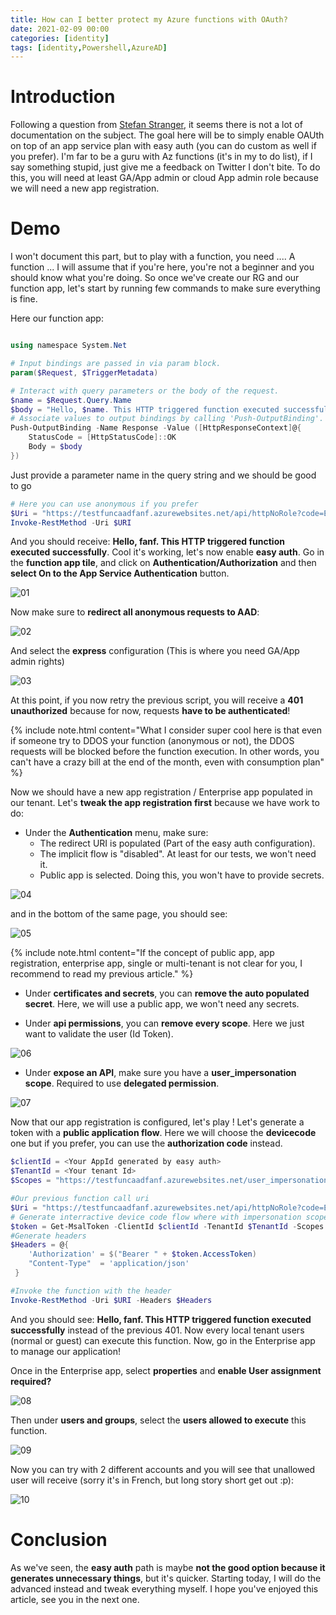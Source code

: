 ```yaml
---
title: How can I better protect my Azure functions with OAuth?
date: 2021-02-09 00:00
categories: [identity]
tags: [identity,Powershell,AzureAD]
---
```


# Introduction

Following a question from [Stefan Stranger](https://twitter.com/sstranger/status/1359056537378029569?s=20), it seems there is not a lot of documentation on the subject. The goal here will be to simply enable OAUth on top of an app service plan with easy auth (you can do custom as well if you prefer). I'm far to be a guru with Az functions (it's in my to do list), if I say something stupid, just give me a feedback on Twitter I don't bite. To do this, you will need at least GA/App admin or cloud App admin role because we will need a new app registration.

# Demo

I won't document this part, but to play with a function, you need .... A function ... I will assume that if you're here, you're not a beginner and you should know what you're doing.
So once we've create our RG and our function app, let's start by running few commands to make sure everything is fine.

Here our function app:

```powershell

using namespace System.Net

# Input bindings are passed in via param block.
param($Request, $TriggerMetadata)

# Interact with query parameters or the body of the request.
$name = $Request.Query.Name
$body = "Hello, $name. This HTTP triggered function executed successfully."
# Associate values to output bindings by calling 'Push-OutputBinding'.
Push-OutputBinding -Name Response -Value ([HttpResponseContext]@{
    StatusCode = [HttpStatusCode]::OK
    Body = $body
})

```

Just provide a parameter name in the query string and we should be good to go

```powershell
# Here you can use anonymous if you prefer
$Uri = "https://testfuncaadfanf.azurewebsites.net/api/httpNoRole?code=EpogLPlkqeSiVlOOvQ73fAnHSfLC8ZSMMz4KrRpEcckNvgxCf/81fw==&name=fanf" #Not a real URL
Invoke-RestMethod -Uri $URI

```

And you should receive: **Hello, fanf. This HTTP triggered function executed successfully**. Cool it's working, let's now enable **easy auth**. Go in the **function app tile**, and click on **Authentication/Authorization** and then **select On to the App Service Authentication** button.

![01](/assets/img/2021-02-10/01.png)

Now make sure to **redirect all anonymous requests to AAD**:

![02](/assets/img/2021-02-10/02.png)

And select the **express** configuration (This is where you need GA/App admin rights)

![03](/assets/img/2021-02-10/03.png)

At this point, if you now retry the previous script, you will receive a **401 unauthorized** because for now, requests **have to be authenticated**!

{% include note.html content="What I consider super cool here is that even if someone try to DDOS your function (anonymous or not), the DDOS requests will be blocked before the function execution. In other words, you can't have a crazy bill at the end of the month, even with consumption plan" %}

Now we should have a new app registration / Enterprise app populated in our tenant. Let's **tweak the app registration first** because we have work to do:

- Under the **Authentication** menu, make sure:
  - The redirect URI is populated (Part of the easy auth configuration).
  - The implicit flow is "disabled". At least for our tests, we won't need it.
  - Public app is selected. Doing this, you won't have to provide secrets.

![04](/assets/img/2021-02-10/04.png)

and in the bottom of the same page, you should see:

![05](/assets/img/2021-02-10/05.png)

{% include note.html content="If the concept of public app, app registration, enterprise app, single or multi-tenant is not clear for you, I recommend to read my previous article." %}

- Under **certificates and secrets**, you can **remove the auto populated secret**. Here, we will use a public app, we won't need any secrets.

- Under **api permissions**, you can **remove every scope**. Here we just want to validate the user (Id Token).

![06](/assets/img/2021-02-10/06.png)

- Under **expose an API**, make sure you have a **user_impersonation scope**. Required to use **delegated permission**.

![07](/assets/img/2021-02-10/07.png)

Now that our app registration is configured, let's play ! Let's generate a token with a **public application flow**. Here we will choose the **devicecode** one but if you prefer, you can use the **authorization code** instead.

```powershell
$clientId = <Your AppId generated by easy auth>
$TenantId = <Your tenant Id>
$Scopes = "https://testfuncaadfanf.azurewebsites.net/user_impersonation" # This is the URI you have into the expose an API menu in the app registration

#Our previous function call uri
$Uri = "https://testfuncaadfanf.azurewebsites.net/api/httpNoRole?code=EpogLPlkqeSiVlOOvQ73fAnHSfLC8ZSMMz4KrRpEcckNvgxCf/81fw==&name=fanf" #Not a real URL
# Generate interractive device code flow where with impersonation scope (on behalf of user)
$token = Get-MsalToken -ClientId $clientId -TenantId $TenantId -Scopes  $scopes -DeviceCode
#Generate headers
$Headers = @{
    'Authorization' = $("Bearer " + $token.AccessToken)
    "Content-Type"  = 'application/json'
 }

#Invoke the function with the header
Invoke-RestMethod -Uri $URI -Headers $Headers

```

And you should see: **Hello, fanf. This HTTP triggered function executed successfully** instead of the previous 401. Now every local tenant users (normal or guest) can execute this function. Now, go in the Enterprise app to manage our application!

Once in the Enterprise app, select **properties** and **enable User assignment required?**

![08](/assets/img/2021-02-10/08.png)

Then under **users and groups**, select the **users allowed to execute** this function.

![09](/assets/img/2021-02-10/09.png)

Now you can try with 2 different accounts and you will see that unallowed user will receive (sorry it's in French, but long story short get out :p):

![10](/assets/img/2021-02-10/10.png)

# Conclusion

As we've seen, the **easy auth** path is maybe **not the good option because it generates unnecessary things**, but it's quicker. Starting today, I will do the advanced instead and tweak everything myself. I hope you've enjoyed this article, see you in the next one.
